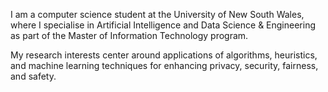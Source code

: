 <!---
ndsi6382/ndsi6382 is a ✨ special ✨ repository because its `README.md` (this file) appears on your GitHub profile.
You can click the Preview link to take a look at your changes.
--->
I am a computer science student at the University of New South Wales, where I 
specialise in Artificial Intelligence and Data Science & Engineering as part of the 
Master of Information Technology program. 

My research interests center around applications of algorithms, heuristics, and machine learning techniques for enhancing privacy, security, fairness, and safety.
